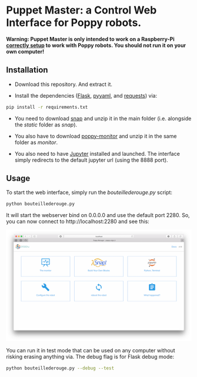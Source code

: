 # Puppet Master: a Control Web Interface for Poppy robots.

**Warning: Puppet Master is only intended to work on a Raspberry-Pi [correctly setup](https://github.com/poppy-project/raspoppy) to work with Poppy robots. You should not run it on your own computer!**

## Installation

* Download this repository. And extract it.

* Install the dependencies ([Flask](http://flask.pocoo.org), [pyyaml](https://bitbucket.org/xi/pyyaml), and [requests](http://docs.python-requests.org/en/master/)) via:

```bash
pip install -r requirements.txt
```

* You need to download [snap](http://snap.berkeley.edu) and unzip it in the main folder (i.e. alongside the *static* folder as *snap*).

* You also have to download [poppy-monitor](https://github.com/poppy-project/poppy-monitor) and unzip it in the same folder as *monitor*.

* You also need to have [Jupyter](http://jupyter.org) installed and launched. The interface simply redirects to the default jupyter url (using the 8888 port).


## Usage

To start the web interface, simply run the *bouteillederouge.py* script:

```bash
python bouteillederouge.py
```

It will start the webserver bind on 0.0.0.0 and use the default port 2280. So, you can now connect to http://localhost:2280 and see this:

![Homepage of the Web Interface](homepage-snapshot.png)

You can run it in test mode that can be used on any computer without risking erasing anything via. The debug flag is for Flask debug mode:

```bash
python bouteillederouge.py --debug --test
```
